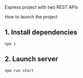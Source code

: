 Express project with two REST APIs

How to launch the project
## 1. Install dependencies
```
npm i
```

## 2. Launch server
```
npm run start
```

